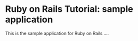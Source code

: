 # Ruby on Rails Tutorial: sample application

This is the sample application for Ruby on Rails ....
